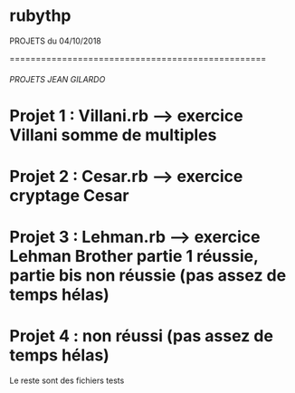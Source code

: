# rubythp

PROJETS du 04/10/2018

=================================================

###### PROJETS JEAN GILARDO 

# Projet 1 : Villani.rb --> exercice Villani somme de multiples 
# Projet 2 : Cesar.rb --> exercice cryptage Cesar
# Projet 3 : Lehman.rb --> exercice Lehman Brother partie 1 réussie, partie bis non réussie (pas assez de temps hélas) 
# Projet 4 : non réussi (pas assez de temps hélas) 

Le reste sont des fichiers tests 

